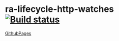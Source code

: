 # ra-lifecycle-http-watches [![Build status](https://ci.appveyor.com/api/projects/status/f8g2aj0uuj70lacw?svg=true)](https://ci.appveyor.com/project/barsich/ra-lifecycle-http-watches)
[GithubPages](https://barsich.github.io/ra-lifecycle-http-watches/)